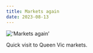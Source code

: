 ```yaml
---
title: Markets again
date: 2023-08-13
---
```


![‘Markets again’](/marketsagain.jpeg)

Quick visit to Queen Vic markets.








